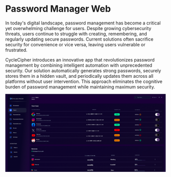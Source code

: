 # Password Manager Web
<p>
  In today's digital landscape, password management has become a critical yet overwhelming challenge for users. Despite growing cybersecurity threats, users continue to struggle with creating, remembering, and regularly updating secure passwords. Current solutions often sacrifice security for convenience or vice versa, leaving users vulnerable or frustrated.
</p>

<p>
  CycleCipher introduces an innovative app that revolutionizes password management by combining intelligent automation with unprecedented security. Our solution automatically generates strong passwords, securely stores them in a hidden vault, and periodically updates them across all platforms without user intervention. This approach eliminates the cognitive burden of password management while maintaining maximum security.
</p>

![img](https://github.com/kaluumah/Password-Manager-Web/blob/9cb48c3e9a724c6b737ba673a8a950fa9fe4a4e4/Screenshot%20From%202025-02-12%2016-14-57.png)
